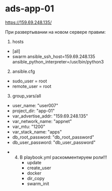 # ads-app-01

https://159.69.248.135/

При развертывании на новом сервере правим:
1. hosts
- [all]
- swarm ansible_ssh_host=159.69.248.135 ansible_python_interpreter=/usr/bin/python3
2. ansible.cfg
- sudo_user      = root
- remote_user    = root
3. group_vars/all
- user_name: "user007"
- project_dir: "app-01"
- var_advertise_addr: "159.69.248.135"
- var_network_name: "appnet"
- var_mtu: "1200"
- var_stack_name: "apps"
- db_root_password: "db_root_password"
- db_user_password: "db_user_password"
* 4. В playbook.yml раскомментируем роли!!!
      - update
      - create_user
      - docker
      - dir_copy
      - swarm_init
